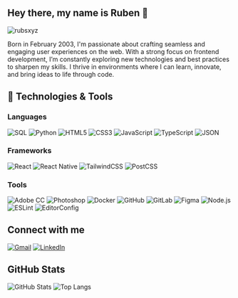 ## Hey there, my name is Ruben 👋

<img src="https://komarev.com/ghpvc/?username=rubsxyz&label=Profile%20views&color=ff4af8&style=flat" alt="rubsxyz" />

Born in February 2003, I'm passionate about crafting seamless and engaging user experiences on the web. With a strong focus on frontend development, I’m constantly exploring new technologies and best practices to sharpen my skills. I thrive in environments where I can learn, innovate, and bring ideas to life through code.

## 🔧 Technologies & Tools

### Languages
![SQL](https://img.shields.io/badge/SQL-4479A1?style=flat&logo=postgresql&logoColor=white)
![Python](https://img.shields.io/badge/Python-3776AB?style=flat&logo=python&logoColor=white)
![HTML5](https://img.shields.io/badge/HTML5-E34F26?style=flat&logo=html5&logoColor=white)
![CSS3](https://img.shields.io/badge/CSS3-1572B6?style=flat&logo=css3&logoColor=white)
![JavaScript](https://img.shields.io/badge/JavaScript-F7DF1E?style=flat&logo=javascript&logoColor=black)
![TypeScript](https://img.shields.io/badge/TypeScript-3178C6?style=flat&logo=typescript&logoColor=white)
![JSON](https://img.shields.io/badge/JSON-000000?style=flat&logo=json&logoColor=white)

### Frameworks
![React](https://img.shields.io/badge/React-61DAFB?style=flat&logo=react&logoColor=black)
![React Native](https://img.shields.io/badge/React_Native-61DAFB?style=flat&logo=react&logoColor=black)
![TailwindCSS](https://img.shields.io/badge/Tailwind-38B2AC?style=flat&logo=tailwind-css&logoColor=white)
![PostCSS](https://img.shields.io/badge/PostCSS-DD3A0A?style=flat&logo=postcss&logoColor=white)

### Tools
![Adobe CC](https://img.shields.io/badge/Adobe%20CC-FF0000?style=flat&logo=adobe-creative-cloud&logoColor=white)
![Photoshop](https://img.shields.io/badge/Photoshop-31A8FF?style=flat&logo=adobe-photoshop&logoColor=white)
![Docker](https://img.shields.io/badge/Docker-2496ED?style=flat&logo=docker&logoColor=white)
![GitHub](https://img.shields.io/badge/GitHub-181717?style=flat&logo=github&logoColor=white)
![GitLab](https://img.shields.io/badge/GitLab-FCA121?style=flat&logo=gitlab&logoColor=white)
![Figma](https://img.shields.io/badge/Figma-181717?style=flat&logo=figma&logoColor=white)
![Node.js](https://img.shields.io/badge/Node.js-339933?style=flat&logo=node.js&logoColor=white)
![ESLint](https://img.shields.io/badge/ESLint-4B32C3?style=flat&logo=eslint&logoColor=white)
![EditorConfig](https://img.shields.io/badge/EditorConfig-000000?style=flat&logo=editorconfig&logoColor=white)

## Connect with me
[![Gmail](https://img.shields.io/badge/Gmail-%23333?style=flat&logo=gmail&logoColor=white)](mailto:devruben10@gmail.com)
[![LinkedIn](https://img.shields.io/badge/LinkedIn-0077B5?style=flat&logo=linkedin&logoColor=white)](https://www.linkedin.com/in/ruben-teixeira-316011316/)


## GitHub Stats
![GitHub Stats](https://github-readme-stats.vercel.app/api?username=rubsxyz&show_icons=true&theme=radical) ![Top Langs](https://github-readme-stats.vercel.app/api/top-langs/?username=rubsxyz&layout=compact&theme=radical)
